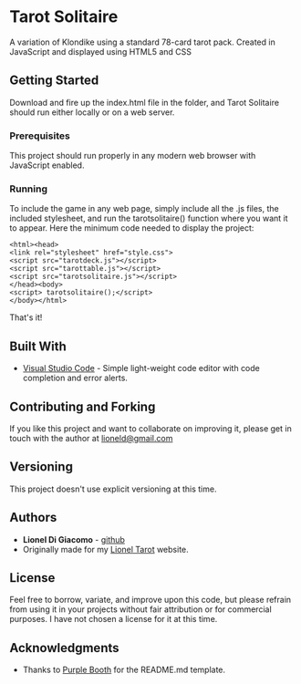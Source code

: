 # Tarot Solitaire

A variation of Klondike using a standard 78-card tarot pack. Created in JavaScript and displayed using HTML5 and CSS

## Getting Started

Download and fire up the index.html file in the folder, and Tarot Solitaire should run either locally or on a web server.

### Prerequisites

This project should run properly in any modern web browser with JavaScript enabled. 

### Running

To include the game in any web page, simply include all the .js files, the included stylesheet, and run the tarotsolitaire() function where you want it to appear. Here the minimum code needed to display the project:

```
<html><head>
<link rel="stylesheet" href="style.css">
<script src="tarotdeck.js"></script>
<script src="tarottable.js"></script>
<script src="tarotsolitaire.js"></script>
</head><body>
<script> tarotsolitaire();</script>
</body></html>
```

That's it!

## Built With

* [Visual Studio Code](https://code.visualstudio.com/) - Simple light-weight code editor with code completion and error alerts.

## Contributing and Forking

If you like this project and want to collaborate on improving it, please get in touch with the author at lioneld@gmail.com

## Versioning

This project doesn't use explicit versioning at this time.

## Authors

* **Lionel Di Giacomo** - [github](https://github.com/melek)
* Originally made for my [Lionel Tarot](https://lioneltarot.com/) website.

## License

Feel free to borrow, variate, and improve upon this code, but please refrain from using it in your projects without fair attribution or for commercial purposes. I have not chosen a license for it at this time.

## Acknowledgments

* Thanks to [Purple Booth](https://gist.github.com/PurpleBooth) for the README.md template.
